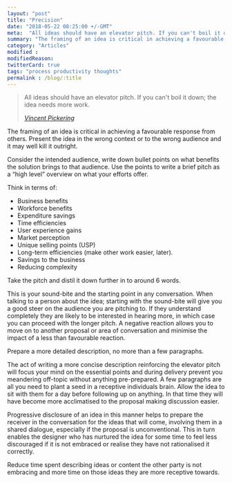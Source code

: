 ```yaml
---
layout: "post"
title: "Precision"
date: "2018-05-22 08:25:00 +/-GMT"
meta:  "All ideas should have an elevator pitch. If you can't boil it down; the idea needs more work"
summary: "The framing of an idea is critical in achieving a favourable response"
category: "Articles"
modified :
modifiedReason:
twitterCard: true
tags: "process productivity thoughts"
permalink : /blog/:title
---
```


<blockquote>
    <p>All ideas should have an elevator pitch. If you can't boil it down; the idea needs more work.</p>
    <footer>
       <cite><a href="https://vincentp.me">Vincent Pickering</a></cite>
    </footer>
</blockquote>

The framing of an idea is critical in achieving a favourable response from others. Present the idea in the wrong context or to the wrong audience and it may well kill it outright.

Consider the intended audience, write down bullet points on what benefits the solution brings to that audience. Use the points to write a brief pitch as a “high level” overview on what your efforts offer.

Think in terms of:

- Business benefits
- Workforce benefits
- Expenditure savings
- Time efficiencies
- User experience gains
- Market perception
- Unique selling points (USP)
- Long-term efficiencies (make other work easier, later).
- Savings to the business
- Reducing complexity

Take the pitch and distil it down further in to around 6 words.

This is your sound-bite and the starting point in any conversation. When talking to a person about the idea; starting with the sound-bite will give you a good steer on the audience you are pitching to. If they understand completely they are likely to be interested in hearing more, in which case you can proceed with the longer pitch. A negative reaction allows you to move on to another proposal or area of conversation and minimise the impact of a less than favourable reaction.

Prepare a more detailed description, no more than a few paragraphs.

The act of writing a more concise description reinforcing the elevator pitch will focus your mind on the essential points and during delivery prevent you meandering off-topic without anything pre-prepared. A few paragraphs are all you need to plant a seed in a receptive individuals brain. Allow the idea to sit with them for a day before following up on anything. In that time they will have become more acclimatised to the proposal making discussion easier.

Progressive disclosure of an idea in this manner helps to prepare the receiver in the conversation for the ideas that will come, involving them in a shared dialogue, especially if the proposal is unconventional. This in turn enables the designer who has nurtured the idea for some time to feel less discouraged if it is not embraced or realise they have not rationalised it correctly.

Reduce time spent describing ideas or content the other party is not embracing and more time on those ideas they are more receptive towards.


